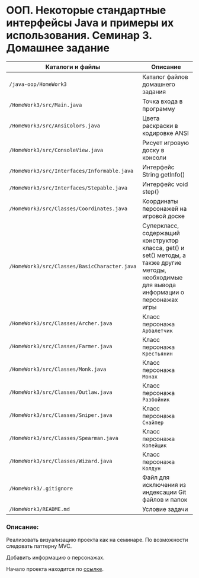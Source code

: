 # ООП. Некоторые стандартные интерфейсы Java и примеры их использования. Семинар 3. Домашнее задание

Каталоги и файлы                             | Описание
---------------------------------------------|-------------------------------------------------------
`/java-oop/HomeWork3`                        | Каталог файлов домашнего задания
`/HomeWork3/src/Main.java`                   | Точка входа в программу
`/HomeWork3/src/AnsiColors.java`             | Цвета раскраски в кодировке ANSI
`/HomeWork3/src/ConsoleView.java`            | Рисует игровую доску в консоли
`/HomeWork3/src/Interfaces/Informable.java`  | Интерфейс String getInfo()
`/HomeWork3/src/Interfaces/Stepable.java`    | Интерфейс void step()
`/HomeWork3/src/Classes/Coordinates.java`    | Координаты персонажей на игровой доске
`/HomeWork3/src/Classes/BasicCharacter.java` | Суперкласс, содержащий конструктор класса, get() и set() методы, а также другие методы, необходимые для вывода информации о персонажах игры
`/HomeWork3/src/Classes/Archer.java`         | Класс персонажа `Арбалетчик`
`/HomeWork3/src/Classes/Farmer.java`         | Класс персонажа `Крестьянин`
`/HomeWork3/src/Classes/Monk.java`           | Класс персонажа `Монах`
`/HomeWork3/src/Classes/Outlaw.java`         | Класс персонажа `Разбойник`
`/HomeWork3/src/Classes/Sniper.java`         | Класс персонажа `Снайпер`
`/HomeWork3/src/Classes/Spearman.java`       | Класс персонажа `Копейщик`
`/HomeWork3/src/Classes/Wizard.java`         | Класс персонажа `Колдун`
`/HomeWork3/.gitignore`                      | Файл для исключения из индексации Git файлов и папок
`/HomeWork3/README.md`                       | Условие задачи

### Описание:

Реализовать визуализацию проекта как на семинаре. По возможности следовать паттерну MVC.

Добавить информацию о персонажах.

Начало проекта находится по [ссылке](https://github.com/dfedoroff/java/tree/main/java-oop/HomeWork1).

